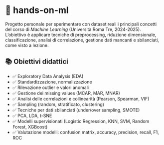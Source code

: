 # 🧠 hands-on-ml

Progetto personale per sperimentare con dataset reali i principali concetti del corso di *Machine Learning* (Università Roma Tre, 2024-2025).  
L’obiettivo è applicare tecniche di preprocessing, riduzione dimensionale, classificazione, analisi di correlazione, gestione dati mancanti e sbilanciati, come visto a lezione.

## 📚 Obiettivi didattici

- ✅ Exploratory Data Analysis (EDA)
- ✅ Standardizzazione, normalizzazione
- ✅ Rilevazione outlier e valori anomali
- ✅ Gestione dei missing values (MCAR, MAR, MNAR)
- ✅ Analisi delle correlazioni e collinearità (Pearson, Spearman, VIF)
- ✅ Sampling (random, stratificato, clustering)
- ✅ Tecniche per dati sbilanciati (under/over sampling, SMOTE)
- ✅ PCA, LDA, t-SNE
- ✅ Modelli supervisionati (Logistic Regression, KNN, SVM, Random Forest, XGBoost)
- ✅ Valutazione modelli: confusion matrix, accuracy, precision, recall, F1, ROC
